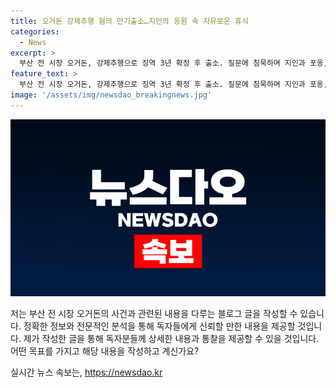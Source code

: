```yaml
---
title: 오거돈 강제추행 혐의 만기출소…지인의 응원 속 자유로운 휴식
categories:
  - News
excerpt: >
  부산 전 시장 오거돈, 강제추행으로 징역 3년 확정 후 출소. 질문에 침묵하며 지인과 포옹, 수행원 동행. 2018년 강제추행 혐의로 사퇴 후 상고 포기, 피해자 손해배상 소송 5000만원 판결. 부산판 블랙리스트 혐의로 징역 1년6개월 집행유예 2년 확정. 공공기관 임직원 사직 종용 혐의로도 기소돼.
feature_text: >
  부산 전 시장 오거돈, 강제추행으로 징역 3년 확정 후 출소. 질문에 침묵하며 지인과 포옹, 수행원 동행. 2018년 강제추행 혐의로 사퇴 후 상고 포기, 피해자 손해배상 소송 5000만원 판결. 부산판 블랙리스트 혐의로 징역 1년6개월 집행유예 2년 확정. 공공기관 임직원 사직 종용 혐의로도 기소돼.
image: '/assets/img/newsdao_breakingnews.jpg'
---
```


<p><img src="/assets/img/newsdao_breakingnews.jpg" alt="pcversion 속보" /></p>

<p>저는 부산 전 시장 오거돈의 사건과 관련된 내용을 다루는 블로그 글을 작성할 수 있습니다. 정확한 정보와 전문적인 분석을 통해 독자들에게 신뢰할 만한 내용을 제공할 것입니다. 제가 작성한 글을 통해 독자분들께 상세한 내용과 통찰을 제공할 수 있을 것입니다. 어떤 목표를 가지고 해당 내용을 작성하고 계신가요?</p>
실시간 뉴스 속보는, <a href="https://newsdao.kr" rel="dofollow">https://newsdao.kr</a>



